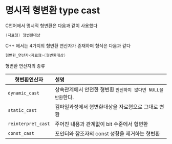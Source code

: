 # 명시적 형변환 type cast
C언어에서 명시적 형변환은 다음과 같이 사용했다
```c
(자료형) 형변환대상
```
C++ 에서는 4가지의 형변환 연산자가 존재하며 형식은 다음과 같다
```c
형변환_연산자<자료형>(형변환대상)
```
형변환 연산자의 종류

| 형변환연산자 | 설명 |
|---|:---|
| `dynamic_cast` | 상속관계에서 안전한 형변환 `안전하지 않다면 NULL을 반환`한다. |
| `static_cast` | 컴파일과정에서 형변환대상을 자료형으로 그대로 변환 |
| `reinterpret_cast` | 주어진 내용과 관계없이 bit 수준에서 형변환 |
| `const_cast` | 포인터와 참조자의 const 성향을 제거하는 형변환 |